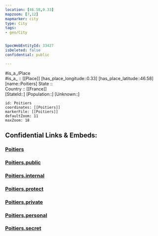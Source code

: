 ```yaml
---
location: [46.58,0.33] 
mapzoom: [7,12] 
mapmarker: city 
type: City
tags:
- geo/City


SpocWebEntityId: 33427
isDeleted: false
confidential: public

---
```

#is_a_/Place  
#is_a_ :: [[Place]] 
[has_place_longitude::0.33] 
[has_place_latitude::46.58] 
[name::Poitiers] 
State ::  
Country :: [[France]]  
[StateId::] 
[Population::] 
[Unknown::] 


```leaflet
id: Poitiers
coordinates: [[Poitiers]] 
markerFile: [[Poitiers]] 
defaultZoom: 11 
maxZoom: 18
```


## Confidential Links & Embeds: 

### [Poitiers](/_Standards/Earth/Continent/Europe/Europe~West/France/regions~France/Nouvelle-Aquitaine/departments~Aquitaine/Vienne/communes~Vienne/Poitiers/cities~Poitiers/Poitiers.md) 

### [Poitiers.public](/_public/Earth/Continent/Europe/Europe~West/France/regions~France/Nouvelle-Aquitaine/departments~Aquitaine/Vienne/communes~Vienne/Poitiers/cities~Poitiers/Poitiers.public.md) 

### [Poitiers.internal](/_internal/Earth/Continent/Europe/Europe~West/France/regions~France/Nouvelle-Aquitaine/departments~Aquitaine/Vienne/communes~Vienne/Poitiers/cities~Poitiers/Poitiers.internal.md) 

### [Poitiers.protect](/_protect/Earth/Continent/Europe/Europe~West/France/regions~France/Nouvelle-Aquitaine/departments~Aquitaine/Vienne/communes~Vienne/Poitiers/cities~Poitiers/Poitiers.protect.md) 

### [Poitiers.private](/_private/Earth/Continent/Europe/Europe~West/France/regions~France/Nouvelle-Aquitaine/departments~Aquitaine/Vienne/communes~Vienne/Poitiers/cities~Poitiers/Poitiers.private.md) 

### [Poitiers.personal](/_personal/Earth/Continent/Europe/Europe~West/France/regions~France/Nouvelle-Aquitaine/departments~Aquitaine/Vienne/communes~Vienne/Poitiers/cities~Poitiers/Poitiers.personal.md) 

### [Poitiers.secret](/_secret/Earth/Continent/Europe/Europe~West/France/regions~France/Nouvelle-Aquitaine/departments~Aquitaine/Vienne/communes~Vienne/Poitiers/cities~Poitiers/Poitiers.secret.md)

